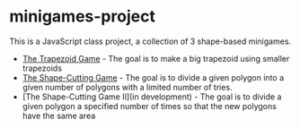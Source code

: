 # minigames-project
This is a JavaScript class project, a collection of 3 shape-based minigames.

* [The Trapezoid Game](http://thomasmiles.ml/pages/level1.html) - The goal is to make a big trapezoid using smaller trapezoids
* [The Shape-Cutting Game](http://thomasmiles.ml/pages/level2.html) - The goal is to divide a given polygon into a given number of polygons with a limited number of tries.
* [The Shape-Cutting Game II](in development) - The goal is to divide a given polygon a specified number of times so that the new polygons have the same area
